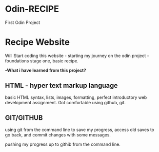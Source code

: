 
# Odin-RECIPE
First Odin Project  <h1> Recipe Website </h1>

Will Start coding this website - starting my journey on the odin project - foundations stage one, basic recipe.

 <b>-What i have learned from this project? </b>


 <h2>HTML - hyper text markup language </h2>

 basic HTML syntax, lists, images, formatting, perfect introductory web development assignment. Got comfortable using github, git. 



<h2> GIT/GITHUB  </H2>
 using git from the command line to save my progress, access old saves to go back, and commit changes with some messages.

 pushing my progress up to githib from the command line.

